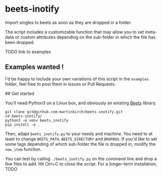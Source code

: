 # beets-inotify

Import singles to beets as soon as they are dropped in a folder.

The script includes a customizable function that may allow you to set meta-data
or custom attributes depending on the sub-folder in which the file has been dropped.

TODO link to examples


## Examples wanted !

I'd be happy to include your own variations of this script in the `examples`
folder, feel free to post them in Issues or Pull Requests.

## Get started

You'll need Python3 on a Linux box, and obviously an existing [Beets](http://beets.io/) library.

```
git clone git@github.com:martinkirch/beets-inotify.git
cd beets-inotify/
python3 -m venv beets_inotify
pip install -e .
```

Then, adapt `beets_inotify.py` to your needs and machine.
You need to at least to change `BEETS_PATH`, `BEETS_DIRECTORY` and `DROPBOX`.
If you'd like to set some tags depending of which sub-folder the file is dropped in,
modify the `new_item` function.

You can test by calling `./beets_inotify.py` on the command line and drop a few files to add.
Hit Ctrl+C to close the script.
For a longer-term installation, TODO
